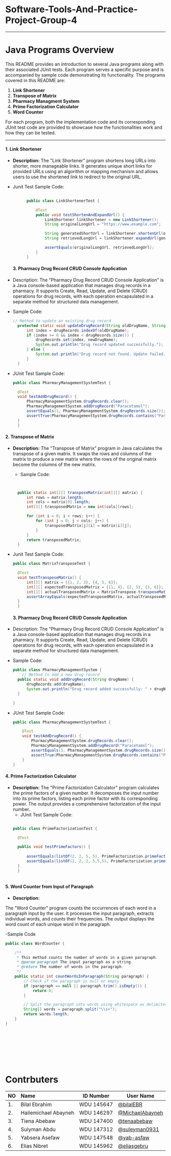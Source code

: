  # Software-Tools-And-Practice-Project-Group-4<br>

---

# Java Programs Overview

This README provides an introduction to several Java programs along with their associated JUnit tests. Each program serves a specific purpose and is accompanied by sample code demonstrating its functionality. The programs covered in this README are:

1. **Link Shortener**
2. **Transpose of Matrix**
3. **Pharmacy Managment System**
4. **Prime Factorization Calculator**
5. **Word Counter**


For each program, both the implementation code and its corresponding JUnit test code are provided to showcase how the functionalities work and how they can be tested.

---
#### 1. Link Shortener
- **Description:**
  The "Link Shortener" program shortens long URLs into shorter, more manageable links. It generates unique short links for provided URLs using an algorithm or mapping mechanism and allows users to use the shortened link to redirect to the original URL.


- Junit Test Sample Code:
  ```java
          
        public class LinkShortenerTest {

            @Test
            public void testShortenAndExpandUrl() {
                LinkShortener linkShortener = new LinkShortener();
                String originalLongUrl = "https://www.example.com";

                String generatedShortUrl = linkShortener.shortenUrl(originalLongUrl);
                String retrievedLongUrl = linkShortener.expandUrl(generatedShortUrl);

                assertEquals(originalLongUrl, retrievedLongUrl);
            }
        }
  ```

  #### 3. Pharmacy Drug Record CRUD Console Application
- Description:
  The "Pharmacy Drug Record CRUD Console Application" is a Java console-based application that manages drug records in a pharmacy. It supports Create, Read, Update, and Delete (CRUD) operations for drug records, with each operation encapsulated in a separate method for structured data management.

- Sample Code:
  ```java
  // Method to update an existing drug record
    protected static void updateDrugRecord(String oldDrugName, String newDrugName) {
        int index = drugRecords.indexOf(oldDrugName);
        if (index >= 0 && index < drugRecords.size()) {
            drugRecords.set(index, newDrugName);
            System.out.println("Drug record updated successfully.");
        } else {
            System.out.println("Drug record not found. Update failed.");
        }
    }
  ```

- JUnit Test Sample Code:
  ```java
  public class PharmacyManagementSystemTest {

    @Test
    void testAddDrugRecord() {
        PharmacyManagementSystem.drugRecords.clear(); 
        PharmacyManagementSystem.addDrugRecord("Paracetamol");
        assertEquals(1, PharmacyManagementSystem.drugRecords.size());
        assertTrue(PharmacyManagementSystem.drugRecords.contains("Paracetamol"));
    }
    }
  ```



#### 2. Transpose of Matrix
- **Description:**
  The "Transpose of Matrix" program in Java calculates the transpose of a given matrix. It swaps the rows and columns of the matrix to produce a new matrix where the rows of the original matrix become the columns of the new matrix.

  - Sample Code:
  ```java


    public static int[][] transposeMatrix(int[][] matrix) {
        int rows = matrix.length;
        int cols = matrix[0].length;
        int[][] transposedMatrix = new int[cols][rows];

        for (int i = 0; i < rows; i++) {
            for (int j = 0; j < cols; j++) {
                transposedMatrix[j][i] = matrix[i][j];
            }
        }
        return transposedMatrix;
    }

- Junit Test Sample Code:
  ```java
  public class MatrixTransposeTest {

    @Test
    void testTransposeMatrix() {
        int[][] matrix = {{1, 2, 3}, {4, 5, 6}};
        int[][] expectedTransposedMatrix = {{1, 4}, {2, 5}, {3, 6}};
        int[][] actualTransposedMatrix = MatrixTranspose.transposeMatrix(matrix);
        assertArrayEquals(expectedTransposedMatrix, actualTransposedMatrix);
    }
    }
  ```

  #### 3. Pharmacy Drug Record CRUD Console Application
- Description:
  The "Pharmacy Drug Record CRUD Console Application" is a Java console-based application that manages drug records in a pharmacy. It supports Create, Read, Update, and Delete (CRUD) operations for drug records, with each operation encapsulated in a separate method for structured data management.

- Sample Code:
  ```java
  public class PharmacyManagementSystem {
      // Method to add a new drug record
    public static void addDrugRecord(String drugName) {
        drugRecords.add(drugName);
        System.out.println("Drug record added successfully: " + drugName);
    }

  }
  ```

- JUnit Test Sample Code:
  ```java
  public class PharmacyManagementSystemTest {

      @Test
      void testAddDrugRecord() {
          PharmacyManagementSystem.drugRecords.clear(); 
          PharmacyManagementSystem.addDrugRecord("Paracetamol");
          assertEquals(1, PharmacyManagementSystem.drugRecords.size());
          assertTrue(PharmacyManagementSystem.drugRecords.contains("Paracetamol"));
      }
  }
  ```
  





#### 4. Prime Factorization Calculator
- **Description:**
  The "Prime Factorization Calculator" program calculates the prime factors of a given number. It decomposes the input number into its prime factors, listing each prime factor with its corresponding power. The output provides a comprehensive factorization of the input number. 
  - JUnit Test Sample Code:
  ```java

  public class PrimeFactorizationTest {

    @Test

    public void testPrimeFactors() {
    	
        assertEquals(listOf(2, 2, 5, 5), PrimeFactorization.primeFactors(100));
        assertEquals(listOf(2, 2, 2, 5,5,5), PrimeFactorization.primeFactors(1000));
    }
    }



  ```



#### 5. Word Counter from Input of Paragraph

 - **Description:**

The "Word Counter" program counts the occurrences of each word in a paragraph input by the user. It processes the input paragraph, extracts individual words, and counts their frequencies. The output displays the word count of each unique word in the paragraph.

-Sample Code
```java
public class WordCounter {

    /**
     * This method counts the number of words in a given paragraph.
     * @param paragraph The input paragraph as a string.
     * @return The number of words in the paragraph.
     */
    public static int countWordsInParagraph(String paragraph) {
        // Check if the paragraph is null or empty
        if (paragraph == null || paragraph.trim().isEmpty()) {
            return 0;
        }

        // Split the paragraph into words using whitespace as delimiter
        String[] words = paragraph.split("\\s+");
        return words.length;
    }
}

  

  ```
   <br><br><br><br>
  # Contrbuters 



|NO | Name            |ID Number|User Name|  
|:--| :---------------|---------|---------|
|1. |Bilal   Ebrahim | WDU  145647 |[@bilalEBR](https://github.com/bilalEBR)
|2. |Hailemichael Abayneh  | WDU 146297  |[@MichaelAbayneh](https://github.com/michaelabayneh)
|3. |Tiena  Abebaw |WDU 147400 |[@tenaabebaw](https://github.com/tenaabebaw)
|4. |Sulyman  Abdu   |WDU 147312  |[@suleyman0931](https://github.com/suleyman0931)
|5. |Yabsera  Asefaw  |WDU 147548  |[@yab-asfaw](https://github.com/yab-asfaw)
|6. |Elias    Nibret  |WDU 145962  |[@eliasgebru](https://github.com/eliasgebru)

<br><br><br><br>






